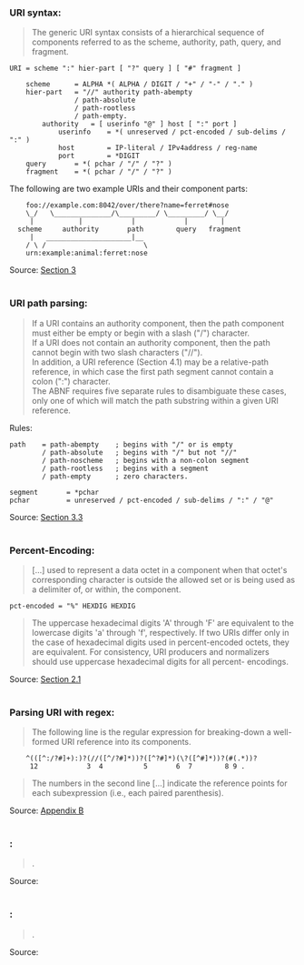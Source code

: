 
### URI syntax:
> The generic URI syntax consists of a hierarchical sequence of components referred to as the scheme, authority, path, query, and fragment.

	URI	= scheme ":" hier-part [ "?" query ] [ "#" fragment ]

		scheme      = ALPHA *( ALPHA / DIGIT / "+" / "-" / "." )
		hier-part   = "//" authority path-abempty
					/ path-absolute
					/ path-rootless
					/ path-empty.  
			authority   = [ userinfo "@" ] host [ ":" port ]
				userinfo    = *( unreserved / pct-encoded / sub-delims / ":" )
				host        = IP-literal / IPv4address / reg-name
				port        = *DIGIT
		query       = *( pchar / "/" / "?" )
		fragment    = *( pchar / "/" / "?" )



The following are two example URIs and their component parts:

		foo://example.com:8042/over/there?name=ferret#nose
		\_/   \______________/\_________/ \_________/ \__/
         |           |            |            |        |
      scheme     authority       path        query   fragment
         |   _____________________|__
		/ \ /                        \
		urn:example:animal:ferret:nose

Source:
[Section 3](https://datatracker.ietf.org/doc/html/rfc3986#section-3)
<br/><br/>


### URI path parsing:
>  If a URI contains an authority component, then the path component must either be empty or begin with a slash ("/") character.  
	If a URI does not contain an authority component, then the path cannot begin with two slash characters ("//").  
	In addition, a URI reference (Section 4.1) may be a relative-path reference, in which case the first path segment cannot contain a colon (":") character.  
	The ABNF requires five separate rules to disambiguate these cases, only one of which will match the path substring within a given URI reference.  


Rules:   

    path	= path-abempty    ; begins with "/" or is empty
			/ path-absolute   ; begins with "/" but not "//"
			/ path-noscheme   ; begins with a non-colon segment
			/ path-rootless   ; begins with a segment
			/ path-empty      ; zero characters.  
	
	segment       = *pchar
	pchar         = unreserved / pct-encoded / sub-delims / ":" / "@"

Source:
[Section 3.3](https://datatracker.ietf.org/doc/html/rfc3986#section-3.3)
<br/><br/>

### Percent-Encoding:
>  [...] used to represent a data octet in a component when that octet's corresponding character is outside the allowed set or is being used as a delimiter of, or within, the component.  

	pct-encoded = "%" HEXDIG HEXDIG  

> The uppercase hexadecimal digits 'A' through 'F' are equivalent to the lowercase digits 'a'  through 'f', respectively.  If two URIs differ only in the case of hexadecimal digits used in percent-encoded octets, they are equivalent.  For consistency, URI producers and normalizers should use uppercase hexadecimal digits for all percent- encodings.

Source:
[Section 2.1](https://datatracker.ietf.org/doc/html/rfc3986#section-2.1)
<br/><br/>

### Parsing URI with regex:
> The following line is the regular expression for breaking-down a well-formed URI reference into its components.  

		^(([^:/?#]+):)?(//([^/?#]*))?([^?#]*)(\?([^#]*))?(#(.*))?
    	 12            3  4          5       6  7        8 9 .  

> The numbers in the second line [...] indicate the reference points for each subexpression (i.e., each paired parenthesis).

Source:
[Appendix B](https://datatracker.ietf.org/doc/html/rfc3986#appendix-B)
<br/><br/>

### :
>  .  

Source:
[]()
<br/><br/>

### :
>  .  

Source:
[]()
<br/><br/>